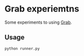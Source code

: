 # Grab experiemtns

Some experiments to using [Grab](http://grablib.org/).

## Usage

~~~
python runner.py
~~~
